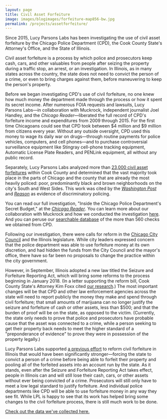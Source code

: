 ```yaml
---
layout: page
title: Civil Asset Forfeiture
image: images/blogimages/forfeiture-map856-bw.jpg
permalink: /projects/assetforfeiture/
---
```


Since 2015, Lucy Parsons Labs has been investigating the use of civil asset forfeiture by the Chicago Police Department (CPD), the Cook County State's Attorney's Office, and the State of Illinois.

Civil asset forfeiture is a process by which police and prosecutors keep cash, cars, and other valuables from people after seizing the property during a traffic stop, an arrest, or an investigation. In Illinois, as in many states across the country, the state does not need to convict the person of a crime, or even to bring charges against them, before maneuvering to keep the person's property.

Before we began investigating CPD's use of civil forfeiture, no one knew how much money the department made through the process or how it spent its secret income. After numerous FOIA requests and lawsuits, Lucy Parsons Labs—in collaboration with Muckrock, independent journalist Joel Handley, and the _Chicago Reader_—liberated the full record of CPD's forfeiture income and expenditures from 2009 through 2015.  For the first time Chicagoans could see that CPD took between $4 million and $9 million from citizens every year. Without any outside oversight, CPD used this money to wage its daily war on drugs—through routine payments for police vehicles, computers, and cell phones—and to purchase controversial surveillance equipment like Stingray cell-phone tracking equipment, Automatic License Plate Readers, and PENLink equipment, all without any public record.

Separately, Lucy Parsons Labs analyzed more than [23,000 civil asset forfeitures](https://lucyparsonslabs.com/posts/HitsThePoor/) within Cook County and determined that the vast majority took place in the parts of Chicago and the county that are already the most heavily policed: poor, predominantly black and brown neighborhoods on the city's South and West Sides. This work was cited by the [_Washington Post_](https://www.washingtonpost.com/news/the-watch/wp/2017/06/13/chicago-civil-asset-forfeiture-hits-poor-people-the-hardest/?utm_term=.a89dc128f535) and [_Reason_](http://reason.com/blog/2017/06/13/poor-neighborhoods-hit-hardest-by-asset) as evidence of discriminatory policing.

You can read our full investigation, "Inside the Chicago Police Department's Secret Budget," at the *[Chicago Reader](https://www.chicagoreader.com/chicago/police-department-civil-forfeiture-investigation/Content?oid=23728922)*. You can learn more about our collaboration with Muckrock and how we conducted the investigation [here](https://www.chicagoreader.com/Bleader/archives/2016/09/29/how-we-pulled-back-the-curtain-on-cpds-secret-spending). And you can peruse our [searchable database](https://lucyparsonslabs.com/fullaudit/) of the more than 560 checks we obtained from CPD.

Following our investigation, there were calls for reform in the [Chicago City Council](https://www.chicagoreader.com/Bleader/archives/2016/10/03/city-hall-reacts-to-reader-revelations-about-the-chicago-police-departments-secret-budget) and the Illinois legislature. While city leaders expressed concern that the police department was able to use forfeiture money at its own discretion, and had hidden the funds from the City Council and the mayor's office, there have so far been no proposals to change the practice within the city government.

However, in September, Illinois adopted a new law titled the Seizure and Forfeiture Reporting Act, which will bring some reforms to the process beginning in January 2018. (In a letter supporting the reform bill, Cook County State's Attorney Kim Foxx cited [our research](https://lucyparsonslabs.com/posts/HitsThePoor/).)  The most important changes will be that CPD and other law enforcement agencies across the state will need to report publicly the money they make and spend through civil forfeiture; that small amounts of marijuana can no longer justify the seizure and forfeiture of cash or other assets, less than $500; and that the burden of proof will be on the state, as opposed to the victim. (Currently, the state only needs to prove that police and prosecutors have probable cause that the asset was connected to a crime, while a person seeking to get their property back needs to meet the higher standard of a "preponderance of evidence" to prove they were in possession of the property legally.)

Lucy Parsons Labs supported [a previous effort](https://lucyparsonslabs.com/posts/Seizure-And-Forfeiture-Act/) to reform civil forfeiture in Illinois that would have been significantly stronger—forcing the state to convict a person of a crime before being able to forfeit their property and pooling all of the forfeited assets into an account run by the state. As it stands, even after the Seizure and Forfeiture Reporting Act takes effect, people in Illinois can and will still lose their cash, cars, or other assets without ever being convicted of a crime. Prosecutors will still only have to meet a low legal standard to justify forfeiture. And individual police departments like CPD will be able to use forfeiture money in any way they see fit. While LPL is happy to see that its work has helped bring some changes to the civil forfeiture process, there is still much work to be done.

[Check out the data we've collected here.](https://lucyparsonslabs.com/fullaudit/)
